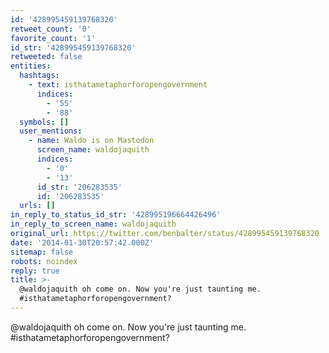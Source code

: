 ```yaml
---
id: '428995459139768320'
retweet_count: '0'
favorite_count: '1'
id_str: '428995459139768320'
retweeted: false
entities:
  hashtags:
    - text: isthatametaphorforopengovernment
      indices:
        - '55'
        - '88'
  symbols: []
  user_mentions:
    - name: Waldo is on Mastodon
      screen_name: waldojaquith
      indices:
        - '0'
        - '13'
      id_str: '206283535'
      id: '206283535'
  urls: []
in_reply_to_status_id_str: '428995196664426496'
in_reply_to_screen_name: waldojaquith
original_url: https://twitter.com/benbalter/status/428995459139768320
date: '2014-01-30T20:57:42.000Z'
sitemap: false
robots: noindex
reply: true
title: >-
  @waldojaquith oh come on. Now you're just taunting me.
  #isthatametaphorforopengovernment?
---
```


@waldojaquith oh come on. Now you're just taunting me. #isthatametaphorforopengovernment?